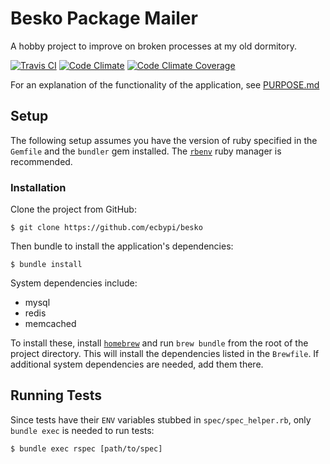 # Besko Package Mailer

A hobby project to improve on broken processes at my old dormitory.

[![Travis CI](http://img.shields.io/travis/ecbypi/besko.svg)](https://travis-ci.org/ecbypi/besko)
[![Code Climate](https://img.shields.io/codeclimate/github/ecbypi/besko.svg)](https://codeclimate.com/github/ecbypi/besko)
[![Code Climate Coverage](http://img.shields.io/codeclimate/coverage/github/ecbypi/besko.svg)](https://codeclimate.com/github/ecbypi/besko)

For an explanation of the functionality of the application, see [PURPOSE.md](PURPOSE.md)

## Setup

The following setup assumes you have the version of ruby specified in the
`Gemfile` and the `bundler` gem installed. The
[`rbenv`](https://github.com/sstephenson/rbenv) ruby manager is recommended.

### Installation

Clone the project from GitHub:

```shell
$ git clone https://github.com/ecbypi/besko
```

Then bundle to install the application's dependencies:

```shell
$ bundle install
```

System dependencies include:

* mysql
* redis
* memcached

To install these, install [`homebrew`](http://brew.sh/) and run `brew bundle`
from the root of the project directory. This will install the dependencies
listed in the `Brewfile`. If additional system dependencies are needed, add
them there.

## Running Tests

Since tests have their `ENV` variables stubbed in `spec/spec_helper.rb`, only
`bundle exec` is needed to run tests:

```shell
$ bundle exec rspec [path/to/spec]
```
